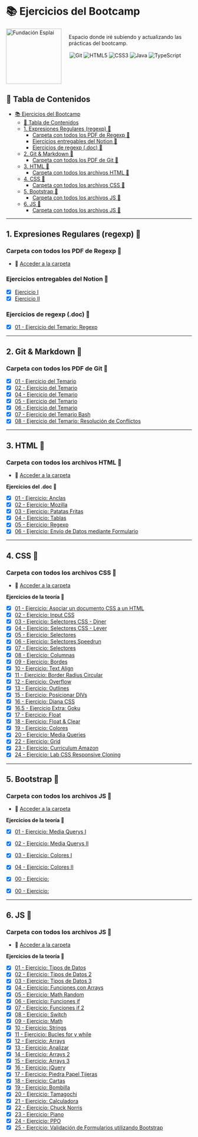 # 📚 Ejercicios del Bootcamp

<div style="display: flex; align-items: flex-start;">
  <img src="https://fundacionesplai.org/wp-content/uploads/2024/04/logo-fundacion-esplai-25-anos-vertical-COLOR-1.png" alt="Fundación Esplai" width="150" style="margin-right: 20px;">
  <div>
    <p>Espacio donde iré subiendo y actualizando las prácticas del bootcamp.</p>
    <div style="display: flex; flex-wrap: wrap;">
      <img src="https://img.shields.io/badge/git-%23F05033.svg?style=for-the-badge&logo=git&logoColor=white" alt="Git" style="margin: 2px;">
      <img src="https://img.shields.io/badge/html5-%23E34F26.svg?style=for-the-badge&logo=html5&logoColor=white" alt="HTML5" style="margin: 2px;">
      <img src="https://img.shields.io/badge/css3-%231572B6.svg?style=for-the-badge&logo=css3&logoColor=white" alt="CSS3" style="margin: 2px;">
      <img src="https://img.shields.io/badge/java-%23ED8B00.svg?style=for-the-badge&logo=openjdk&logoColor=white" alt="Java" style="margin: 2px;">
      <img src="https://img.shields.io/badge/typescript-%23007ACC.svg?style=for-the-badge&logo=typescript&logoColor=white" alt="TypeScript" style="margin: 2px;">
    </div>
  </div>
</div>

## 📑 Tabla de Contenidos

- [📚 Ejercicios del Bootcamp](#-ejercicios-del-bootcamp)
  - [📑 Tabla de Contenidos](#-tabla-de-contenidos)
  - [1. Expresiones Regulares (regexp) 📂](#1-expresiones-regulares-regexp-)
    - [Carpeta con todos los PDF de Regexp 📁](#carpeta-con-todos-los-pdf-de-regexp-)
    - [Ejercicios entregables del Notion 📝](#ejercicios-entregables-del-notion-)
    - [Ejercicios de regexp (.doc) 📄](#ejercicios-de-regexp-doc-)
  - [2. Git \& Markdown 📂](#2-git--markdown-)
    - [Carpeta con todos los PDF de Git 📁](#carpeta-con-todos-los-pdf-de-git-)
  - [3. HTML 📂](#3-html-)
    - [Carpeta con todos los archivos HTML 📁](#carpeta-con-todos-los-archivos-html-)
  - [4. CSS 📂](#4-css-)
    - [Carpeta con todos los archivos CSS 📁](#carpeta-con-todos-los-archivos-css-)
  - [5. Bootstrap 📂](#5-bootstrap-)
    - [Carpeta con todos los archivos JS 📁](#carpeta-con-todos-los-archivos-js-)
  - [6. JS 📂](#6-js-)
    - [Carpeta con todos los archivos JS 📁](#carpeta-con-todos-los-archivos-js--1)

---

## 1. Expresiones Regulares (regexp) 📂

### Carpeta con todos los PDF de Regexp 📁

- 📂 [Acceder a la carpeta](</1.%20Expresiones%20regulares%20(regexp)/>)

### Ejercicios entregables del Notion 📝

- [x] [Ejercicio I](</1.%20Expresiones%20regulares%20(regexp)/Expresiones%20Regulares%20Ejercicio%20I.pdf>)
- [x] [Ejercicio II](</1.%20Expresiones%20regulares%20(regexp)/Expresiones%20Regulares%20Ejercicio%20II.pdf>)

### Ejercicios de regexp (.doc) 📄

- [x] [01 - Ejercicio del Temario: Regexp](</1.%20Expresiones%20regulares%20(regexp)/Ejercicios%20de%20regexp.pdf>)

---

## 2. Git & Markdown 📂

### Carpeta con todos los PDF de Git 📁

- [x] [01 - Ejercicio del Temario](/2.%20Git%20&%20Markdown/Ejercicios%20-%20Temario%20Git%20Ejercicio%201%20.pdf)
- [x] [02 - Ejercicio del Temario](/2.%20Git%20&%20Markdown/Ejercicios%20-%20Temario%20Git%20Ejercicio%202.pdf)
- [x] [04 - Ejercicio del Temario](/2.%20Git%20&%20Markdown/Ejercicios%20-%20Temario%20Git%20Ejercicio%204.pdf)
- [x] [05 - Ejercicio del Temario](/2.%20Git%20&%20Markdown/Ejercicios%20-%20Temario%20Git%20Ejercicio%205.pdf)
- [x] [06 - Ejercicio del Temario](/2.%20Git%20&%20Markdown/Ejercicios%20-%20Temario%20Git%20Ejercicio%206.pdf)
- [x] [07 - Ejercicio del Temario Bash](/2.%20Git%20&%20Markdown/Ejercicios%20-%20Temario%20Git%20Ejercicio%20de%20Git%20bash.pdf)
- [x] [08 - Ejercicio del Temario: Resolución de Conflictos](/2.%20Git%20&%20Markdown/Ejercicios%20de%20resolución%20de%20conflictos.pdf)

---

## 3. HTML 📂

### Carpeta con todos los archivos HTML 📁

- 📂 [Acceder a la carpeta](/3.%20HTML/)

**Ejercicios del .doc 📝**

- [x] [01 - Ejercicio: Anclas](/3.%20HTML/Ejercicios%20doc/anclas.html)
- [x] [02 - Ejercicio: Mozilla](/3.%20HTML/Ejercicios%20doc/mozilla.html)
- [x] [03 - Ejercicio: Patatas Fritas](/3.%20HTML/Ejercicios%20doc/patatas_fritas.html)
- [x] [04 - Ejercicio: Tablas](/3.%20HTML/Ejercicios%20doc/tablas.html)
- [x] [05 - Ejercicio: Regexp](/3.%20HTML/Ejercicios%20doc/Regexp.html)
- [x] [06 - Ejercicio: Envío de Datos mediante Formulario](/3.%20HTML/Ejercicios%20doc/Envío%20de%20datos%20mediante%20a%20un%20formulario.html)

---

## 4. CSS 📂

### Carpeta con todos los archivos CSS 📁

- 📂 [Acceder a la carpeta](./4.%20CSS/)

**Ejercicios de la teoría 📝**

- [x] [01 - Ejercicio: Asociar un documento CSS a un HTML](/4.%20CSS/1.%20Ejercicios%20de%20asociar%20un%20documento%20css%20a%20un%20html/)
- [x] [02 - Ejercicio: Input CSS](/4.%20CSS/2.%20Input%20CSS/index.html)
- [x] [03 - Ejercicio: Selectores CSS - Diner](/4.%20CSS/3.%20Ejercicios%20de%20selectores%20CSS%20Diner/respuestas.md)
- [x] [04 - Ejercicio: Selectores CSS - Lever](/4.%20CSS/4.%20Ejercicios%20de%20selectores%20CSS%20Lever/respuestas.md)
- [x] [05 - Ejercicio: Selectores](/4.%20CSS/5.%20Ejercicios%20de%20selectores/)
- [x] [06 - Ejercicio: Selectores Speedrun](/4.%20CSS/6.%20Ejercicios%20de%20selectores%20Speedrun/respuestas.md)
- [x] [07 - Ejercicio: Selectores](./4.%20CSS/7.%20Ejercicio%20de%20selectores/soluciones.md)
- [x] [08 - Ejercicio: Columnas](./4.%20CSS/8.%20Ejercicio%20de%20columnas/)
- [x] [09 - Ejercicio: Bordes](./4.%20CSS/9.%20Ejercicio%20de%20bordes/)
- [x] [10 - Ejercicio: Text Align](./4.%20CSS/10.%20Ejercicio%20text%20align/)
- [x] [11 - Ejercicio: Border Radius Circular](./4.%20CSS/11.%20Ejercicio%20border%20radius%20circular/)
- [x] [12 - Ejercicio: Overflow](./4.%20CSS/12.%20Ejercicio%20de%20overflow/)
- [x] [13 - Ejercicio: Outlines](./4.%20CSS/13.%20Ejercicio%20de%20outlines/)
- [x] [15 - Ejercicio: Posicionar DIVs](./4.%20CSS/15.%20Ejercicio%20posicionado%20DIVs/)
- [x] [16 - Ejercicio: Diana CSS](./4.%20CSS/16.%20Ejercicio%20diana%20css/)
- [x] [16.5 - Ejercicio Extra: Goku](./4.%20CSS/16.%20Ejercicio%20diana%20css/)
- [x] [17 - Ejercicio: Float](./4.%20CSS/17.%20Ejercicio%20float/)
- [x] [18 - Ejercicio: Float & Clear](./4.%20CSS/18.%20Ejercicio%20float%20y%20clear/)
- [x] [19 - Ejercicio: Colores](./4.%20CSS/19.%20Ejerciocio%20de%20colores/)
- [x] [20 - Ejercicio: Media Queries](./4.%20CSS/20.%20Ejercicio%20media%20queries/)
- [x] [22 - Ejercicio: Grid](./4.%20CSS/22.%20Ejercicios%20de%20Grid/)
- [x] [23 - Ejercicio: Curriculum Amazon](./4.%20CSS/23.%20Curriculum%20Amazon/)
- [x] [24 - Ejercicio: Lab CSS Responsive Cloning]()

---

## 5. Bootstrap 📂

### Carpeta con todos los archivos JS 📁

- 📂 [Acceder a la carpeta](./5.%20Bootstrap/)

**Ejercicios de la teoría 📝**

- [x] [01 - Ejercicio: Media Querys I](./5.%20Bootstrap/01%20-%20Ejercicio%20Media%20Querys/)  
- [x] [02 - Ejercicio: Media Querys II](./5.%20Bootstrap/02%20-%20Ejercicio%20Media%20Querys%20II/)
- [x] [03 - Ejercicio: Colores I](./5.%20Bootstrap/03%20-%20Ejercicio%20Colores%20I/)
- [x] [04 - Ejercicio: Colores II](./5.%20Bootstrap/04%20-%20Ejercicio%20Colores%20II/)
- [x] [00 - Ejercicio: ](./5.%20Bootstrap/)
- [x] [00 - Ejercicio: ](./5.%20Bootstrap/)


---

## 6. JS 📂

### Carpeta con todos los archivos JS 📁

- 📂 [Acceder a la carpeta](./6.%20JS/)

**Ejercicios de la teoría 📝**

- [x] [01 - Ejercicio: Tipos de Datos](./6.%20JS/Ejercicios%20PDF/01-%20Tipos%20de%20datos/)
- [x] [02 - Ejercicio: Tipos de Datos 2](./6.%20JS/Ejercicios%20PDF/02%20-%20Tipos%20de%20datos/)
- [x] [03 - Ejercicio: Tipos de Datos 3](./6.%20JS/Ejercicios%20PDF/03%20-%20Ejercicio/)
- [x] [04 - Ejercicio: Funciones con Arrays](./6.%20JS/Ejercicios%20PDF/04%20-%20Ejercicio/)
- [x] [05 - Ejercicio: Math Random](./6.%20JS/Ejercicios%20PDF/05%20-%20Ejercicio/)
- [x] [06 - Ejercicio: Funciones if](./6.%20JS/Ejercicios%20PDF/06%20-%20Ejercicio%20IF/)
- [x] [07 - Ejercicio: Funciones if 2](./6.%20JS/Ejercicios%20PDF/07%20-%20Ejercicio%20IF%20II/)
- [x] [08 - Ejercicio: Switch](./6.%20JS/Ejercicios%20PDF/08%20-%20Ejercicio%20Switch/)
- [x] [09 - Ejercicio: Math](./6.%20JS/Ejercicios%20PDF/09%20-%20Ejercicio%20Math/)
- [x] [10 - Ejercicio: Strings](./6.%20JS/Ejercicios%20PDF/10%20-%20Ejercicio%20String/)
- [x] [11 - Ejercicio: Bucles for y while](./6.%20JS/Ejercicios%20PDF/11%20-%20Ejercicio%20Bucles%20FOR%20y%20WHILE/)
- [x] [12 - Ejercicio: Arrays](./6.%20JS/Ejercicios%20PDF/12%20-%20Ejercicio%20Arrays/)
- [x] [13 - Ejercicio: Analizar](./6.%20JS/Ejercicios%20PDF/13%20-Ejercicio%20analizar/)
- [x] [14 - Ejercicio: Arrays 2](./6.%20JS/Ejercicios%20PDF/14%20-%20Ejercicio%20Arrays/)
- [x] [15 - Ejercicio: Arrays 3](./6.%20JS/Ejercicios%20PDF/15%20-%20Ejercicio%20Arrays/)
- [x] [16 - Ejercicio: jQuery](./6.%20JS/Ejercicios%20PDF/16%20-%20Ejercicio%20jQuery/)
- [x] [17 - Ejercicio: Piedra Papel Tijeras](./6.%20JS/Ejercicios%20PDF/17%20-%20Piedra%20Papel%20Tijeras/)
- [x] [18 - Ejercicio: Cartas](./6.%20JS/Ejercicios%20PDF/18%20-%20Las%20Cartas/)
- [x] [19 - Ejercicio: Bombilla](./6.%20JS/Ejercicios%20PDF/19%20-%20Bombilla/)
- [x] [20 - Ejercicio: Tamagochi](./6.%20JS/Ejercicios%20PDF/20%20-%20Tamagochi/)
- [x] [21 - Ejercicio: Calculadora](./6.%20JS/Ejercicios%20PDF/21%20-%20Calculadora/)
- [x] [22 - Ejercicio: Chuck Norris](./6.%20JS/Ejercicios%20PDF/22%20-%20Chuck/)
- [x] [23 - Ejercicio: Piano](./6.%20JS/Ejercicios%20PDF/23%20-%20El%20Piano/)
- [x] [24 - Ejercicio: PPO](./6.%20JS/Ejercicios%20PDF/24%20-%20PPO/)
- [x] [25 - Ejercicio: Validación de Formularios utilizando Bootstrap](./6.%20JS/Ejercicios%20PDF/25%20-%20Validaciones%20con%20Bootstrap/)
